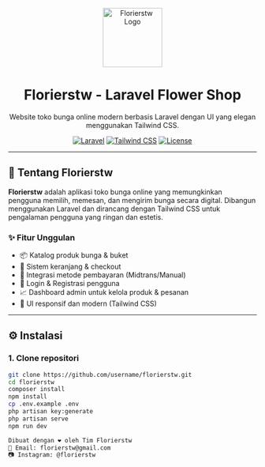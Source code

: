 <p align="center">
  <a href="https://florierstw.com" target="_blank">
    <img src="https://cdn-icons-png.flaticon.com/512/6973/6973036.png" width="120" alt="Florierstw Logo" />
  </a>
</p>

<h1 align="center">Florierstw - Laravel Flower Shop</h1>

<p align="center">
  Website toko bunga online modern berbasis Laravel dengan UI yang elegan menggunakan Tailwind CSS.
</p>

<p align="center">
  <a href="https://laravel.com"><img src="https://img.shields.io/badge/Laravel-Framework-red.svg" alt="Laravel"></a>
  <a href="https://tailwindcss.com"><img src="https://img.shields.io/badge/TailwindCSS-Utility--First-blue" alt="Tailwind CSS"></a>
  <a href="https://github.com/username/florierstw"><img src="https://img.shields.io/github/license/username/florierstw" alt="License"></a>
</p>

---

## 🌸 Tentang Florierstw

**Florierstw** adalah aplikasi toko bunga online yang memungkinkan pengguna memilih, memesan, dan mengirim bunga secara digital. Dibangun menggunakan Laravel dan dirancang dengan Tailwind CSS untuk pengalaman pengguna yang ringan dan estetis.

### ✨ Fitur Unggulan

- 📦 Katalog produk bunga & buket
- 🛒 Sistem keranjang & checkout
- 💸 Integrasi metode pembayaran (Midtrans/Manual)
- 🔐 Login & Registrasi pengguna
- 📈 Dashboard admin untuk kelola produk & pesanan
- 🌈 UI responsif dan modern (Tailwind CSS)

---

## ⚙️ Instalasi

### 1. Clone repositori

```bash
git clone https://github.com/username/florierstw.git
cd florierstw
composer install
npm install
cp .env.example .env
php artisan key:generate
php artisan serve
npm run dev

Dibuat dengan ❤️ oleh Tim Florierstw
📧 Email: florierstw@gmail.com
📷 Instagram: @florierstw


